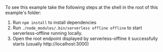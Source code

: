 To see this example take the following steps at the shell in the root of this example's folder:

1. Run `npm install` to install dependencies
2. Run `./node_modules/.bin/serverless offline offline` to start serverless-offline running locally.
3. Open the root endpoint displayed by serverless-offline it successfully starts (usually http://localhost:3000)
